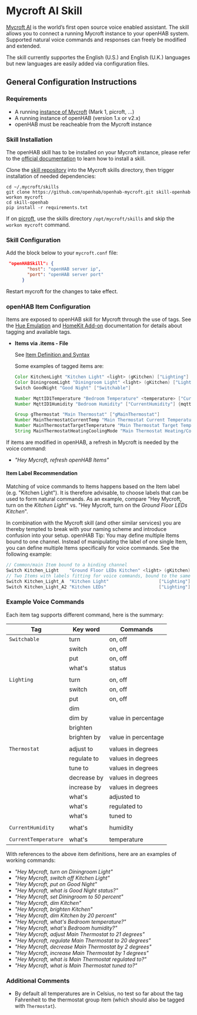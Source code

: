 # Mycroft AI Skill

[Mycroft AI](https://mycroft.ai/) is the world’s first open source voice enabled assistant.
The skill allows you to connect a running Mycroft instance to your openHAB system.
Supported natural voice commands and responses can freely be modified and extended.

The skill currently supportes the English (U.S.) and English (U.K.) languages but new languages are easily added via configuration files.

## General Configuration Instructions

### Requirements

- A running [instance of Mycroft](https://mycroft.ai/get-mycroft/) (Mark 1, picroft, ...)
- A running instance of openHAB (version 1.x or v2.x)
- openHAB must be reacheable from the Mycroft instance

### Skill Installation

The openHAB skill has to be installed on your Mycroft instance, please refer to the [official documentation](https://docs.mycroft.ai/skills.and.features/adding.skills) to learn how to install a skill. 

Clone the [skill repository](https://github.com/openhab/openhab-mycroft.git) into the Mycroft skills directory,
then trigger installation of needed dependencies:

```shell
cd ~/.mycroft/skills
git clone https://github.com/openhab/openhab-mycroft.git skill-openhab
workon mycroft
cd skill-openhab
pip install -r requirements.txt
```

If on [picroft](https://docs.mycroft.ai/development/installation/raspberry.pi), use the skills directory `/opt/mycroft/skills` and skip the `workon mycroft` command.

### Skill Configuration

Add the block below to your `mycroft.conf` file:

```json
 "openHABSkill": {
        "host": "openHAB server ip",
        "port": "openHAB server port"
      }
```

Restart mycroft for the changes to take effect.

### openHAB Item Configuration

Items are exposed to openHAB skill for Mycroft through the use of tags.
See the [Hue Emulation](https://www.openhab.org/addons/integrations/hueemulation/) and [HomeKit Add-on](https://www.openhab.org/addons/integrations/homekit/) documentation for details about tagging and available tags.

* **Items via .items - File**

  See [Item Definition and Syntax](https://www.openhab.org/docs/configuration/items.html#item-definition-and-syntax)
     
  Some examples of tagged items are:
  
  ```java
  Color KitchenLight "Kitchen Light" <light> (gKitchen) ["Lighting"] {channel="hue:0200:1:bloom1:color"}
  Color DiningroomLight "Diningroom Light" <light> (gKitchen) ["Lighting"] {channel="hue:0200:1:bloom1:color"}
  Switch GoodNight "Good Night"	["Switchable"]	

  Number MqttID1Temperature "Bedroom Temperature" <temperature> ["CurrentTemperature"] {mqtt="<[mosquitto:mysensors/SI/1/1/1/0/0:state:default]"}
  Number MqttID1Humidity "Bedroom Humidity" ["CurrentHumidity"] {mqtt="<[mosquitto:mysensors/SI/1/0/1/0/1:state:default]"}

  Group gThermostat "Main Thermostat" ["gMainThermostat"]
  Number MainThermostatCurrentTemp "Main Thermostat Current Temperature" (gMainThermostat) ["CurrentTemperature"]
  Number MainThermostatTargetTemperature "Main Thermostat Target Temperature" (gMainThermostat) ["TargetTemperature"]
  String MainThermostatHeatingCoolingMode "Main Thermostat Heating/Cooling Mode" (gMainThermostat) ["homekit:HeatingCoolingMode"]
  ```
 
If items are modified in openHAB, a refresh in Mycroft is needed by the voice command:

- *"Hey Mycroft, refresh openHAB Items"*

#### Item Label Recommendation

Matching of voice commands to Items happens based on the Item label (e.g. "Kitchen Light").
It is therefore advisable, to choose labels that can be used to form natural commands.
As an example, compare "Hey Mycroft, turn on the *Kitchen Light*" vs. "Hey Mycroft, turn on the *Ground Floor LEDs Kitchen*".

In combination with the Mycroft skill (and other similar services) you are thereby tempted to break with your naming scheme and introduce confusion into your setup.
openHAB Tip: You may define multiple Items bound to one channel.
Instead of manipulating the label of one single Item, you can define multiple Items specifically for voice commands.
See the following example:

```java
// Common/main Item bound to a binding channel
Switch Kitchen_Light    "Ground Floor LEDs Kitchen" <light> (gKitchen) {channel="..."}
// Two Items with labels fitting for voice commands, bound to the same binding channel
Switch Kitchen_Light_A  "Kitchen Light"                   ["Lighting"] {channel="..."}
Switch Kitchen_Light_A2 "Kitchen LEDs"                    ["Lighting"] {channel="..."}
```

### Example Voice Commands

Each item tag supports different command, here is the summary:

| Tag                    | Key word    | Commands            |
|------------------------|-------------|---------------------|
| `Switchable`           | turn        | on, off             |
|                        | switch      | on, off             |
|                        | put         | on, off             |
|                        | what's      | status              |
|                        |             |                     |
| `Lighting`             | turn        | on, off             |
|                        | switch      | on, off             |
|                        | put         | on, off             |
|                        | dim         |                     |
|                        | dim by      | value in percentage |
|                        | brighten    |                     |
|                        | brighten by | value in percentage |
|                        |             |                     |
| `Thermostat`           | adjust to   | values in degrees   |
|                        | regulate to | values in degrees   |
|                        | tune to     | values in degrees   |
|                        | decrease by | values in degrees   |
|                        | increase by | values in degrees   |
|                        | what's      | adjusted to         |
|                        | what's      | regulated to        |
|                        | what's      | tuned to            |
|                        |             |                     |
| `CurrentHumidity`      | what's      | humidity            |
|                        |             |                     |
| `CurrentTemperature`   | what's      | temperature         |

With references to the above item definitions, here are an examples of working commands:

- *"Hey Mycroft, turn on Diningroom Light"*
- *"Hey Mycroft, switch off Kitchen Light"*
- *"Hey Mycroft, put on Good Night"*
- *"Hey Mycroft, what is Good Night status?"*
- *"Hey Mycroft, set Diningroom to 50 percent"*
- *"Hey Mycroft, dim Kitchen"*
- *"Hey Mycroft, brighten Kitchen"*
- *"Hey Mycroft, dim Kitchen by 20 percent"*
- *"Hey Mycroft, what's Bedroom temperature?"*
- *"Hey Mycroft, what's Bedroom humidity?"*
- *"Hey Mycroft, adjust Main Thermostat to 21 degrees"*
- *"Hey Mycroft, regulate Main Thermostat to 20 degrees"*
- *"Hey Mycroft, decrease Main Thermostat by 2 degrees"*
- *"Hey Mycroft, increase Main Thermostat by 1 degrees"*
- *"Hey Mycroft, what is Main Thermostat regulated to?"*
- *"Hey Mycroft, what is Main Thermostat tuned to?"*

### Additional Comments

* By default all temperatures are in Celsius, no test so far about the tag Fahrenheit to the thermostat group item (which should also be tagged with `Thermostat`).
